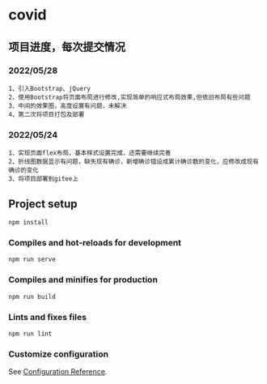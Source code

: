 # covid

## 项目进度，每次提交情况

### 2022/05/28
```
1、引入Bootstrap、jQuery
2、使用Bootstrap将页面布局进行修改,实现简单的响应式布局效果,但依旧布局有些问题
3、中间的效果图，高度设置有问题，未解决
4、第二次将项目打包及部署
```

### 2022/05/24
```
1、实现页面flex布局，基本样式设置完成，还需要继续完善
2、折线图数据显示有问题，缺失现有确诊，新增确诊错设成累计确诊数的变化，应修改成现有确诊的变化
3、将项目部署到gitee上
```

## Project setup
```
npm install
```

### Compiles and hot-reloads for development
```
npm run serve
```

### Compiles and minifies for production
```
npm run build
```

### Lints and fixes files
```
npm run lint
```

### Customize configuration
See [Configuration Reference](https://cli.vuejs.org/config/).

